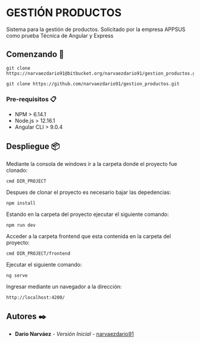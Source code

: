 # GESTIÓN PRODUCTOS

Sistema para la gestión de productos. Solicitado por la empresa APPSUS como prueba Técnica de Angular y Express

## Comenzando 🚀

```
git clone https://narvaezdario91@bitbucket.org/narvaezdario91/gestion_productos.git
```

```
git clone https://github.com/narvaezdario91/gestion_productos.git
```

### Pre-requisitos 📋

* NPM > 6.14.1
* Node.js > 12.16.1
* Angular CLI > 9.0.4

## Despliegue 📦

Mediante la consola de windows ir a la carpeta donde el proyecto fue clonado: 

```
cmd DIR_PROJECT
```

Despues de clonar el proyecto es necesario bajar las depedencias:

```
npm install
```

Estando en la carpeta del proyecto ejecutar el siguiente comando: 

```
npm run dev
```

Acceder a la carpeta frontend que esta contenida en la carpeta del proyecto: 

```
cmd DIR_PROJECT/frontend
```

Ejecutar el siguiente comando: 

```
ng serve
```

Ingresar mediante un navegador a la dirección:

```
http://localhost:4200/
```

## Autores ✒️

* **Dario Narváez** - *Versión Inicial* - [narvaezdario91](https://bitbucket.org/narvaezdario91)